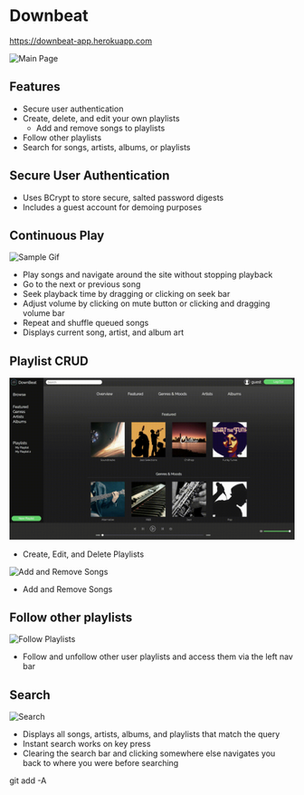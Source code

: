# Downbeat

https://downbeat-app.herokuapp.com

![Main Page](http://res.cloudinary.com/masag0/image/upload/v1518202882/Main_Page_zqsnms.png)

## Features

* Secure user authentication
* Create, delete, and edit your own playlists
  * Add and remove songs to playlists
* Follow other playlists
* Search for songs, artists, albums, or playlists

## Secure User Authentication

* Uses BCrypt to store secure, salted password digests
* Includes a guest account for demoing purposes

## Continuous Play
![Sample Gif](https://github.com/masag0/DownBeat/blob/master/app/assets/images/ContPlay.gif)

* Play songs and navigate around the site without stopping playback
* Go to the next or previous song
* Seek playback time by dragging or clicking on seek bar
* Adjust volume by clicking on mute button or clicking and dragging volume bar
* Repeat and shuffle queued songs
* Displays current song, artist, and album art

## Playlist CRUD

![Playlist CRUD](https://github.com/masag0/DownBeat/blob/master/app/assets/images/PlaylistCRUD.gif)
* Create, Edit, and Delete Playlists

![Add and Remove Songs](https://github.com/masag0/DownBeat/blob/master/app/assets/images/AddRemoveSongs.gif)
* Add and Remove Songs

## Follow other playlists

![Follow Playlists](https://github.com/masag0/DownBeat/blob/master/app/assets/images/Following.gif)
* Follow and unfollow other user playlists and access them via the left nav bar

## Search

![Search](https://github.com/masag0/DownBeat/blob/master/app/assets/images/Search.gif)
* Displays all songs, artists, albums, and playlists that match the query
* Instant search works on key press
* Clearing the search bar and clicking somewhere else navigates you back to where you were before searching












git add -A